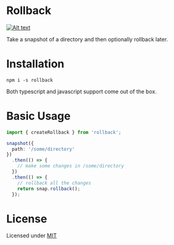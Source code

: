 # Rollback

[![Alt text](https://img.youtube.com/vi/rS-HcK7d-LE/0.jpg)](https://www.youtube.com/watch?v=rS-HcK7d-LE)

Take a snapshot of a directory and then optionally rollback later.

# Installation

`npm i -s rollback`

Both typescript and javascript support come out of the box.

# Basic Usage

```typescript
import { createRollback } from 'rollback';

snapshot({
  path: '/some/directory'
})
  .then(() => {
    // make some changes in /some/directory
  })
  .then(() => {
    // rollback all the changes
    return snap.rollback();
  });
```

# License

Licensed under [MIT](https://github.com/JustinLivi/rollback/blob/master/LICENSE)
